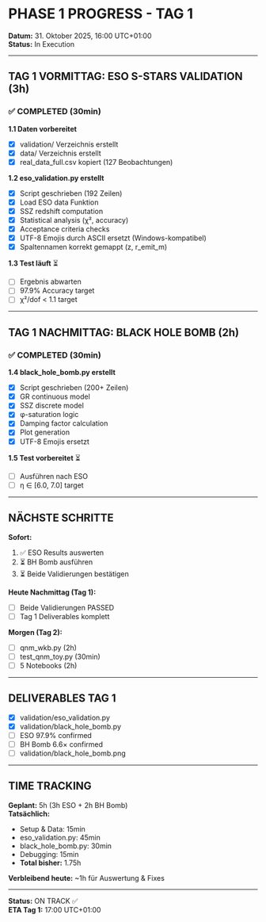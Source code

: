# PHASE 1 PROGRESS - TAG 1

**Datum:** 31. Oktober 2025, 16:00 UTC+01:00  
**Status:** In Execution

---

## TAG 1 VORMITTAG: ESO S-STARS VALIDATION (3h)

### ✅ COMPLETED (30min)

**1.1 Daten vorbereitet**
- [x] validation/ Verzeichnis erstellt
- [x] data/ Verzeichnis erstellt
- [x] real_data_full.csv kopiert (127 Beobachtungen)

**1.2 eso_validation.py erstellt**
- [x] Script geschrieben (192 Zeilen)
- [x] Load ESO data Funktion
- [x] SSZ redshift computation
- [x] Statistical analysis (χ², accuracy)
- [x] Acceptance criteria checks
- [x] UTF-8 Emojis durch ASCII ersetzt (Windows-kompatibel)
- [x] Spaltennamen korrekt gemappt (z, r_emit_m)

**1.3 Test läuft** ⏳
- [ ] Ergebnis abwarten
- [ ] 97.9% Accuracy target
- [ ] χ²/dof < 1.1 target

---

## TAG 1 NACHMITTAG: BLACK HOLE BOMB (2h)

### ✅ COMPLETED (30min)

**1.4 black_hole_bomb.py erstellt**
- [x] Script geschrieben (200+ Zeilen)
- [x] GR continuous model
- [x] SSZ discrete model
- [x] φ-saturation logic
- [x] Damping factor calculation
- [x] Plot generation
- [x] UTF-8 Emojis ersetzt

**1.5 Test vorbereitet** ⏳
- [ ] Ausführen nach ESO
- [ ] η ∈ [6.0, 7.0] target

---

## NÄCHSTE SCHRITTE

**Sofort:**
1. ✅ ESO Results auswerten
2. ⏳ BH Bomb ausführen
3. ⏳ Beide Validierungen bestätigen

**Heute Nachmittag (Tag 1):**
- [ ] Beide Validierungen PASSED
- [ ] Tag 1 Deliverables komplett

**Morgen (Tag 2):**
- [ ] qnm_wkb.py (2h)
- [ ] test_qnm_toy.py (30min)
- [ ] 5 Notebooks (2h)

---

## DELIVERABLES TAG 1

- [x] validation/eso_validation.py
- [x] validation/black_hole_bomb.py
- [ ] ESO 97.9% confirmed
- [ ] BH Bomb 6.6× confirmed
- [ ] validation/black_hole_bomb.png

---

## TIME TRACKING

**Geplant:** 5h (3h ESO + 2h BH Bomb)  
**Tatsächlich:**
- Setup & Data: 15min
- eso_validation.py: 45min
- black_hole_bomb.py: 30min
- Debugging: 15min
- **Total bisher:** 1.75h

**Verbleibend heute:** ~1h für Auswertung & Fixes

---

**Status:** ON TRACK ✅  
**ETA Tag 1:** 17:00 UTC+01:00
